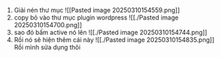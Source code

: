 1. Giải nén thư mục 
![[Pasted image 20250310154559.png]]
2. copy bỏ vào thư mục plugin wordpress
![[./Pasted image 20250310154700.png]]
3. sao đó bấm active nó lên
![[./Pasted image 20250310154744.png]]
4. Rồi nó sẽ hiện thêm cái này 
![[./Pasted image 20250310154835.png]]
Rồi mình sửa dụng thôi

